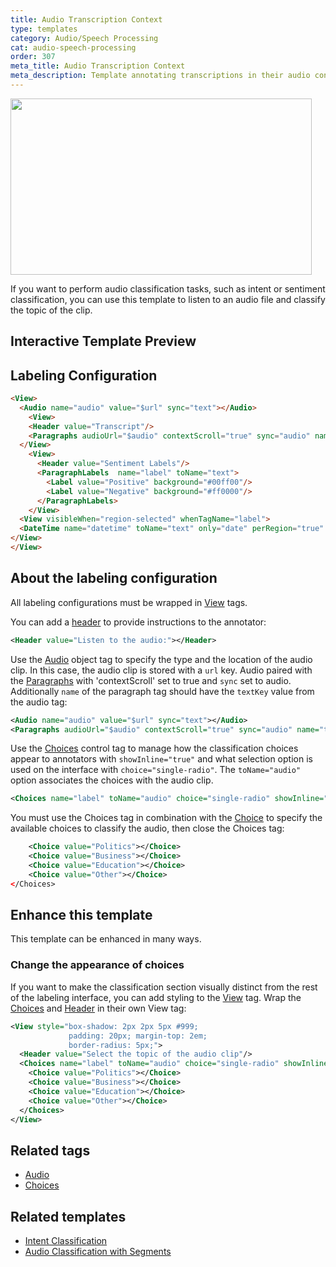 ```yaml
---
title: Audio Transcription Context
type: templates
category: Audio/Speech Processing
cat: audio-speech-processing
order: 307
meta_title: Audio Transcription Context 
meta_description: Template annotating transcriptions in their audio context.
---
```


<img src="/images/templates-misc/audio-classification.png" alt="" class="gif-border" width="482px" height="282px" />

If you want to perform audio classification tasks, such as intent or sentiment classification, you can use this template to listen to an audio file and classify the topic of the clip.

## Interactive Template Preview

<div id="main-preview"></div>

## Labeling Configuration

```html
<View>
  <Audio name="audio" value="$url" sync="text"></Audio>
    <View>
    <Header value="Transcript"/>
    <Paragraphs audioUrl="$audio" contextScroll="true" sync="audio" name="text" value="$text" layout="dialogue" textKey="text" nameKey="author" granularity="paragraph"/>
  </View>  
    <View>
      <Header value="Sentiment Labels"/>
      <ParagraphLabels  name="label" toName="text">
        <Label value="Positive" background="#00ff00"/>
        <Label value="Negative" background="#ff0000"/>
      </ParagraphLabels>
    </View>
  <View visibleWhen="region-selected" whenTagName="label">
  <DateTime name="datetime" toName="text" only="date" perRegion="true" />
</View>
</View>
```

## About the labeling configuration

All labeling configurations must be wrapped in [View](/tags/view.html) tags.

You can add a [header](/tags/header.html) to provide instructions to the annotator:
```xml
<Header value="Listen to the audio:"></Header>
```

Use the [Audio](/tags/audio.html) object tag to specify the type and the location of the audio clip. In this case, the audio clip is stored with a `url` key. Audio paired with the [Paragraphs](/tags/paragraphs.html) with 'contextScroll' set to true and `sync` set to audio. Additionally `name` of the paragraph tag should have the `textKey` value from the audio tag:
```xml
<Audio name="audio" value="$url" sync="text"></Audio>
<Paragraphs audioUrl="$audio" contextScroll="true" sync="audio" name="text" value="$text" layout="dialogue" textKey="text" nameKey="author" granularity="paragraph"/>
```

Use the [Choices](/tags/choices.html) control tag to manage how the classification choices appear to annotators with `showInline="true"` and what selection option is used on the interface with `choice="single-radio"`. The `toName="audio"` option associates the choices with the audio clip. 
```xml
<Choices name="label" toName="audio" choice="single-radio" showInline="true">
```
You must use the Choices tag in combination with the [Choice](/tags/choice.html) to specify the available choices to classify the audio, then close the Choices tag:
```xml
    <Choice value="Politics"></Choice>
    <Choice value="Business"></Choice>
    <Choice value="Education"></Choice>
    <Choice value="Other"></Choice>
</Choices>
```

## Enhance this template
This template can be enhanced in many ways.

### Change the appearance of choices

If you want to make the classification section visually distinct from the rest of the labeling interface, you can add styling to the [View](/tags/view.html) tag. Wrap the [Choices](/tags/choices.html) and [Header](/tags/header.html) in their own View tag:
```xml
<View style="box-shadow: 2px 2px 5px #999;
             padding: 20px; margin-top: 2em;
             border-radius: 5px;">
  <Header value="Select the topic of the audio clip"/>
  <Choices name="label" toName="audio" choice="single-radio" showInline="true">
    <Choice value="Politics"></Choice>
    <Choice value="Business"></Choice>
    <Choice value="Education"></Choice>
    <Choice value="Other"></Choice>
  </Choices>
</View>
```

<!-- md nested-classification.md -->

## Related tags

- [Audio](/tags/audio.html)
- [Choices](/tags/choices.html)

## Related templates

- [Intent Classification](intent_classification.html)
- [Audio Classification with Segments](audio_regions.html)
